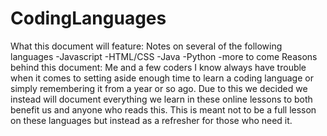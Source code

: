 # CodingLanguages

What this document will feature:
    Notes on several of the following languages
      -Javascript
      -HTML/CSS
      -Java
      -Python
      -more to come
Reasons behind this document:
    Me and a few coders I know always have trouble when it comes to setting aside enough time to learn a coding language or
  simply remembering it from a year or so ago. Due to this we decided we instead will document everything we learn in these online
  lessons to both benefit us and anyone who reads this. This is meant not to be a full lesson on these languages but instead as a 
  refresher for those who need it.
